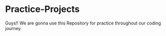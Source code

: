 # Practice-Projects
Guys!! We are gonna use this Repository for practice throughout our coding journey.
